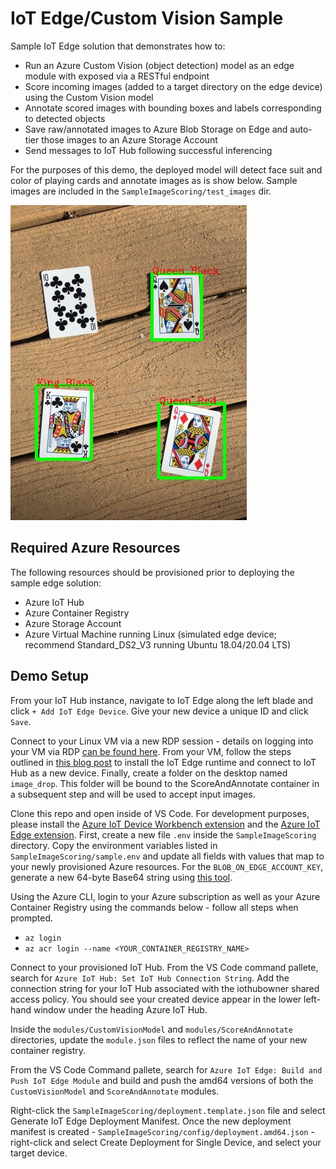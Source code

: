 # IoT Edge/Custom Vision Sample
Sample IoT Edge solution that demonstrates how to: 
* Run an Azure Custom Vision (object detection) model as an edge module with exposed via a RESTful endpoint
* Score incoming images (added to a target directory on the edge device) using the Custom Vision model
* Annotate scored images with bounding boxes and labels corresponding to detected objects
* Save raw/annotated images to Azure Blob Storage on Edge and auto-tier those images to an Azure Storage Account
* Send messages to IoT Hub following successful inferencing

For the purposes of this demo, the deployed model will detect face suit and color of playing cards and annotate images as is show below. Sample images are included in the `SampleImageScoring/test_images` dir.

![Annotated Image Sample](SampleImageScoring/img/IMG_2560_annotated.jpg?raw=true "Annotated Image Sample")

## Required Azure Resources
The following resources should be provisioned prior to deploying the sample edge solution:
* Azure IoT Hub
* Azure Container Registry
* Azure Storage Account
* Azure Virtual Machine running Linux (simulated edge device; recommend Standard_DS2_V3 running Ubuntu 18.04/20.04 LTS)

## Demo Setup
From your IoT Hub instance, navigate to IoT Edge along the left blade and click `+ Add IoT Edge Device`. Give your new device a unique ID and click `Save`.

Connect to your Linux VM via a new RDP session - details on logging into your VM via RDP [can be found here](https://docs.microsoft.com/en-us/azure/virtual-machines/linux/use-remote-desktop). From your VM, follow the steps outlined in [this blog post](https://pineview.io/blog/azure-iot-edge-nodejs/) to install the IoT Edge runtime and connect to IoT Hub as a new device. Finally, create a folder on the desktop named `image_drop`. This folder will be bound to the ScoreAndAnnotate container in a subsequent step and will be used to accept input images. 

Clone this repo and open inside of VS Code. For development purposes, please install the [Azure IoT Device Workbench extension](https://marketplace.visualstudio.com/items?itemName=vsciot-vscode.vscode-iot-workbench) and the [Azure IoT Edge extension](https://marketplace.visualstudio.com/items?itemName=vsciot-vscode.azure-iot-edge). First, create a new file `.env` inside the `SampleImageScoring` directory. Copy the environment variables listed in `SampleImageScoring/sample.env` and update all fields with values that map to your newly provisioned Azure resources. For the `BLOB_ON_EDGE_ACCOUNT_KEY`, generate a new 64-byte Base64 string using [this tool](https://generate.plus/en/base64).

Using the Azure CLI, login to your Azure subscription as well as your Azure Container Registry using the commands below - follow all steps when prompted.
* `az login`
* `az acr login --name <YOUR_CONTAINER_REGISTRY_NAME>`

Connect to your provisioned IoT Hub. From the VS Code command pallete, search for `Azure IoT Hub: Set IoT Hub Connection String`. Add the connection string for your IoT Hub associated with the iothubowner shared access policy. You should see your created device appear in the lower left-hand window under the heading Azure IoT Hub.

Inside the `modules/CustomVisionModel` and `modules/ScoreAndAnnotate` directories, update the `module.json` files to reflect the name of your new container registry.

From the VS Code Command pallete, search for `Azure IoT Edge: Build and Push IoT Edge Module` and build and push the amd64 versions of both the `CustomVisionModel` and `ScoreAndAnnotate` modules. 

Right-click the `SampleImageScoring/deployment.template.json` file and select Generate IoT Edge Deployment Manifest. Once the new deployment manifest is created - `SampleImageScoring/config/deployment.amd64.json` - right-click and select Create Deployment for Single Device, and select your target device.



